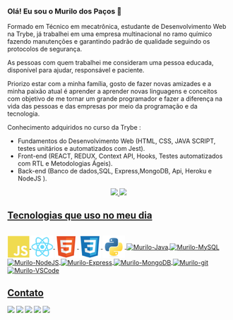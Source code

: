 ### Olá! Eu sou o Murilo dos Paços 👋
Formado em Técnico em mecatrônica, estudante de Desenvolvimento Web na Trybe, já trabalhei em uma empresa multinacional no ramo químico fazendo manutenções e garantindo padrão de qualidade seguindo os protocolos de segurança.

As pessoas com quem trabalhei me consideram uma pessoa educada, disponível para ajudar, responsável e paciente.

Priorizo estar com a minha família, gosto de fazer novas amizades e a minha paixão atual é aprender a aprender novas linguagens e conceitos com objetivo de me tornar um grande programador e fazer a diferença na vida das pessoas e das empresas por meio da programação e da tecnologia.

Conhecimento adquiridos no curso da Trybe :
- Fundamentos do Desenvolvimento Web (HTML, CSS, JAVA SCRIPT, testes unitários e automatizados com Jest).
- Front-end (REACT, REDUX, Context API, Hooks, Testes automatizados com RTL e Metodologias Ágeis).
- Back-end (Banco de dados,SQL, Express,MongoDB, Api, Heroku e NodeJS ).

<div align="center">
  <a href="https://github.com/Murilodospacos">
  <img height="180em" src="https://github-readme-stats.vercel.app/api?username=Murilodospacos&show_icons=true&theme=onedark&include_all_commits=true&count_private=true"/>
  <img height="180em" src="https://github-readme-stats.vercel.app/api/top-langs/?username=Murilodospacos&layout=compact&langs_count=7&theme=onedark"/>
</div>
  
## Tecnologias que uso no meu dia
  
<div style="display: inline_block"><br>
  <img align="center" alt="Murilo-Js" height="50" width="50" src="https://raw.githubusercontent.com/devicons/devicon/master/icons/javascript/javascript-plain.svg">
  <img align="center" alt="Murilo-React" height="50" width="50" src="https://raw.githubusercontent.com/devicons/devicon/master/icons/react/react-original.svg">
  <img align="center" alt="Murilo-HTML" height="50" width="50" src="https://raw.githubusercontent.com/devicons/devicon/master/icons/html5/html5-original.svg">
  <img align="center" alt="Murilo-CSS" height="50" width="50" src="https://raw.githubusercontent.com/devicons/devicon/master/icons/css3/css3-original.svg">
  <img align="center" alt="Murilo-Python" height="50" width="50" src="https://raw.githubusercontent.com/devicons/devicon/master/icons/python/python-original.svg">
  <img align="center" alt="Murilo-Java" height="50" width="50" src="https://cdn.jsdelivr.net/gh/devicons/devicon/icons/java/java-original-wordmark.svg" />
  <img align="center" alt="Murilo-MySQL" height="50" width="50" src="https://cdn.jsdelivr.net/gh/devicons/devicon/icons/mysql/mysql-original-wordmark.svg" />
  <img align="center" alt="Murilo-NodeJS" height="50" width="50"src="https://cdn.jsdelivr.net/gh/devicons/devicon/icons/nodejs/nodejs-original-wordmark.svg" />
  <img align="center" alt="Murilo-Express" height="50" width="50"src="https://cdn.jsdelivr.net/gh/devicons/devicon/icons/express/express-original-wordmark.svg" />
  <img align="center" alt="Murilo-MongoDB" height="50" width="50" src="https://cdn.jsdelivr.net/gh/devicons/devicon/icons/mongodb/mongodb-original-wordmark.svg" />
  <img align="center" alt="Murilo-git" height="50" width="50"src="https://cdn.jsdelivr.net/gh/devicons/devicon/icons/git/git-original-wordmark.svg" />
  <link align="center" alt="Murilo-Linux" height="50" width="50" rel="stylesheet" href="https://cdn.jsdelivr.net/gh/devicons/devicon@v2.14.0/devicon.min.css">
  <img align="center" alt="Murilo-VSCode" height="50" width="50" src="https://cdn.jsdelivr.net/gh/devicons/devicon/icons/vscode/vscode-original-wordmark.svg" />
</div>

  ## Contato 
 
<div> 
  <a href="https://l.instagram.com/?u=http%3A%2F%2Fwa.me%2F5519991486489&e=ATPQ-RRK8muf3aDsZdOrNxtNXB6gFfJBjDSjJOmieR69ZXl5xnPU8vXK4JlzEm3PuGjG5iPb0tCRvbrgqwNqpCs&s=1" target="_blank"><img src="https://img.shields.io/badge/WhatsApp-25D366?style=for-the-badge&logo=whatsapp&logoColor=white" target="_blank"></a>
  <a href="https://www.instagram.com/murilopacos/" target="_blank"><img src="https://img.shields.io/badge/-Instagram-%23E4405F?style=for-the-badge&logo=instagram&logoColor=white" target="_blank"></a>
 	<a href="https://www.facebook.com/murilo.pacos" target="_blank"><img src="https://img.shields.io/badge/Facebook-1877F2?style=for-the-badge&logo=facebook&logoColor=white" target="_blank"></a>
  <a href = "mailto:murilopacos@gmail.com"><img src="https://img.shields.io/badge/-Gmail-%23333?style=for-the-badge&logo=gmail&logoColor=white" target="_blank"></a>
  <a href="https://www.linkedin.com/in/murilodospacos/" target="_blank"><img src="https://img.shields.io/badge/-LinkedIn-%230077B5?style=for-the-badge&logo=linkedin&logoColor=white" target="_blank"></a> 
</div>
